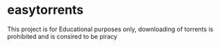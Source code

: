 # easytorrents
This project is for Educational purposes only, downloading of torrents is prohibited and is consired to be  piracy
